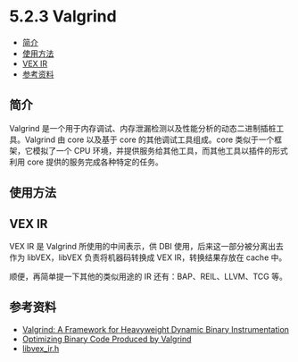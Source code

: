 # 5.2.3 Valgrind

- [简介](#简介)
- [使用方法](#使用方法)
- [VEX IR](#vex-ir)
- [参考资料](#参考资料)

## 简介

Valgrind 是一个用于内存调试、内存泄漏检测以及性能分析的动态二进制插桩工具。Valgrind 由 core 以及基于 core 的其他调试工具组成。core 类似于一个框架，它模拟了一个 CPU 环境，并提供服务给其他工具，而其他工具以插件的形式利用 core 提供的服务完成各种特定的任务。

## 使用方法

## VEX IR

VEX IR 是 Valgrind 所使用的中间表示，供 DBI 使用，后来这一部分被分离出去作为 libVEX，libVEX 负责将机器码转换成 VEX IR，转换结果存放在 cache 中。

顺便，再简单提一下其他的类似用途的 IR 还有：BAP、REIL、LLVM、TCG 等。

## 参考资料

- [Valgrind: A Framework for Heavyweight Dynamic Binary Instrumentation](http://valgrind.org/docs/valgrind2007.pdf)
- [Optimizing Binary Code Produced by Valgrind](https://pdfs.semanticscholar.org/6761/acf36975d38fd5f616cb4798bfa3a92cbfa3.pdf)
- [libvex_ir.h](https://github.com/angr/vex/blob/dev/pub/libvex_ir.h)
